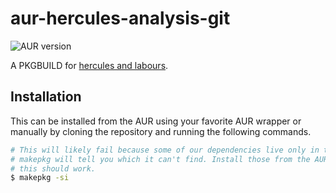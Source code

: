 # aur-hercules-analysis-git

![AUR version](https://img.shields.io/aur/version/hercules-analysis-git)

A PKGBUILD for [hercules and labours](https://github.com/src-d/hercules).

## Installation

This can be installed from the AUR using your favorite AUR wrapper or manually
by cloning the repository and running the following commands.

```sh
# This will likely fail because some of our dependencies live only in the AUR.
# makepkg will tell you which it can't find. Install those from the AUR and
# this should work.
$ makepkg -si
```
